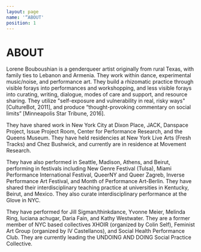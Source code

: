 ```yaml
---
layout: page
name: '“ABOUT'
position: 1
---
```



# ABOUT


Lorene Bouboushian is a genderqueer artist originally from rural Texas, with family ties to Lebanon and Armenia. They work within dance, experimental music/noise, and performance art. They build a rhizomatic practice through visible forays into performances and workshopping, and less visible forays into curating, writing, dialogue, modes of care and support, and resource sharing. They utilize  "self-exposure and vulnerability in real, risky ways" [CultureBot, 2011], and produce “thought-provoking commentary on social limits” [Minneapolis Star Tribune, 2016].

They have shared work in New York City at Dixon Place, JACK, Danspace Project, Issue Project Room, Center for Performance Research, and the Queens Museum. They have held residencies at New York Live Arts (Fresh Tracks) and Chez Bushwick, and currently are in residence at Movement Research. 

They have also performed in Seattle, Madison, Athens, and Beirut, performing in festivals including New Genre Festival (Tulsa), Miami Performance International Festival, QueerNY and Queer Zagreb, Inverse Performance Art Festival, and Month of Performance Art-Berlin. They have shared their interdisciplinary teaching practice at universities in Kentucky, Beirut, and Mexico. They also curate interdisciplinary performance at the Glove in NYC.

They have performed for Jill Sigman/thinkdance, Yvonne Meier, Melinda Ring, luciana achugar, Daria Fain, and Kathy Westwater. They are a former member of NYC based collectives XHOIR (organized by Colin Self), Feminist Art Group (organized by IV Castellanos), and Social Health Performance Club. They are currently leading the UNDOING AND DOING Social Practice Collective.


